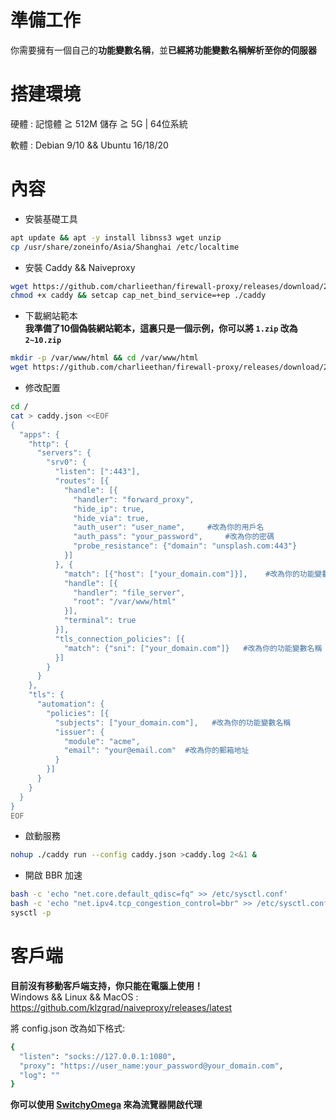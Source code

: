 # 準備工作
你需要擁有一個自己的**功能變數名稱**，並**已經將功能變數名稱解析至你的伺服器**    
# 搭建環境
硬體 : 記憶體 ≧ 512M 儲存 ≧ 5G | 64位系統			

軟體 : Debian 9/10 && Ubuntu 16/18/20
# 內容
- 安裝基礎工具  
```bash
apt update && apt -y install libnss3 wget unzip
cp /usr/share/zoneinfo/Asia/Shanghai /etc/localtime
```
- 安裝 Caddy && Naiveproxy	
```bash
wget https://github.com/charlieethan/firewall-proxy/releases/download/2.1.1/caddy
chmod +x caddy && setcap cap_net_bind_service=+ep ./caddy
```
- 下載網站範本	  
**我準備了10個偽裝網站範本，這裏只是一個示例，你可以將 `1.zip` 改為 `2~10.zip`**		
```bash
mkdir -p /var/www/html && cd /var/www/html
wget https://github.com/charlieethan/firewall-proxy/releases/download/2.1.1-t/1.zip && unzip 1.zip 
```
- 修改配置
```bash
cd /
cat > caddy.json <<EOF
{
  "apps": {
    "http": {
      "servers": {
        "srv0": {
          "listen": [":443"],
          "routes": [{
            "handle": [{
              "handler": "forward_proxy",
              "hide_ip": true,
              "hide_via": true,
              "auth_user": "user_name",     #改為你的用戶名
              "auth_pass": "your_password",     #改為你的密碼
              "probe_resistance": {"domain": "unsplash.com:443"}
            }]
          }, {
            "match": [{"host": ["your_domain.com"]}],    #改為你的功能變數名稱
            "handle": [{
              "handler": "file_server",
              "root": "/var/www/html"
            }],
            "terminal": true
          }],
          "tls_connection_policies": [{
            "match": {"sni": ["your_domain.com"]}   #改為你的功能變數名稱
          }]
        }
      }
    },
    "tls": {
      "automation": {
        "policies": [{
          "subjects": ["your_domain.com"],   #改為你的功能變數名稱
          "issuer": {
            "module": "acme",
            "email": "your@email.com"  #改為你的郵箱地址
          }
        }]
      }
    }
  }
}
EOF
```
- 啟動服務  
```bash
nohup ./caddy run --config caddy.json >caddy.log 2<&1 &
```
- 開啟 BBR 加速
```bash
bash -c 'echo "net.core.default_qdisc=fq" >> /etc/sysctl.conf'
bash -c 'echo "net.ipv4.tcp_congestion_control=bbr" >> /etc/sysctl.conf'
sysctl -p
```
# 客戶端
**目前沒有移動客戶端支持，你只能在電腦上使用！**		
Windows && Linux && MacOS : https://github.com/klzgrad/naiveproxy/releases/latest		

將 config.json 改為如下格式:		
```bash
{
  "listen": "socks://127.0.0.1:1080",
  "proxy": "https://user_name:your_password@your_domain.com",
  "log": ""
}
``` 

**你可以使用 [SwitchyOmega](https://github.com/FelisCatus/SwitchyOmega) 來為流覽器開啟代理**
